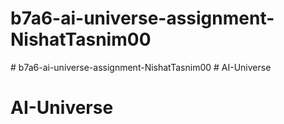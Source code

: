 # b7a6-ai-universe-assignment-NishatTasnim00
#   b 7 a 6 - a i - u n i v e r s e - a s s i g n m e n t - N i s h a t T a s n i m 0 0  
 # AI-Universe
# AI-Universe
